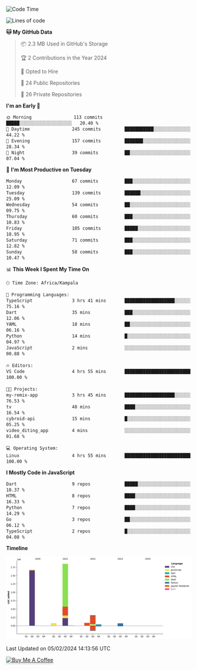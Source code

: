 <!--START_SECTION:waka-->
![Code Time](http://img.shields.io/badge/Code%20Time-428%20hrs%2047%20mins-blue)

![Lines of code](https://img.shields.io/badge/From%20Hello%20World%20I%27ve%20Written-4.1%20million%20lines%20of%20code-blue)

**🐱 My GitHub Data** 

> 📦 2.3 MB Used in GitHub's Storage 
 > 
> 🏆 2 Contributions in the Year 2024
 > 
> 💼 Opted to Hire
 > 
> 📜 24 Public Repositories 
 > 
> 🔑 26 Private Repositories 
 > 
**I'm an Early 🐤** 

```text
🌞 Morning                113 commits         █████░░░░░░░░░░░░░░░░░░░░   20.40 % 
🌆 Daytime                245 commits         ███████████░░░░░░░░░░░░░░   44.22 % 
🌃 Evening                157 commits         ███████░░░░░░░░░░░░░░░░░░   28.34 % 
🌙 Night                  39 commits          ██░░░░░░░░░░░░░░░░░░░░░░░   07.04 % 
```
📅 **I'm Most Productive on Tuesday** 

```text
Monday                   67 commits          ███░░░░░░░░░░░░░░░░░░░░░░   12.09 % 
Tuesday                  139 commits         ██████░░░░░░░░░░░░░░░░░░░   25.09 % 
Wednesday                54 commits          ██░░░░░░░░░░░░░░░░░░░░░░░   09.75 % 
Thursday                 60 commits          ███░░░░░░░░░░░░░░░░░░░░░░   10.83 % 
Friday                   105 commits         █████░░░░░░░░░░░░░░░░░░░░   18.95 % 
Saturday                 71 commits          ███░░░░░░░░░░░░░░░░░░░░░░   12.82 % 
Sunday                   58 commits          ███░░░░░░░░░░░░░░░░░░░░░░   10.47 % 
```


📊 **This Week I Spent My Time On** 

```text
🕑︎ Time Zone: Africa/Kampala

💬 Programming Languages: 
TypeScript               3 hrs 41 mins       ███████████████████░░░░░░   75.16 % 
Dart                     35 mins             ███░░░░░░░░░░░░░░░░░░░░░░   12.06 % 
YAML                     18 mins             ██░░░░░░░░░░░░░░░░░░░░░░░   06.16 % 
Python                   14 mins             █░░░░░░░░░░░░░░░░░░░░░░░░   04.97 % 
JavaScript               2 mins              ░░░░░░░░░░░░░░░░░░░░░░░░░   00.88 % 

🔥 Editors: 
VS Code                  4 hrs 55 mins       █████████████████████████   100.00 % 

🐱‍💻 Projects: 
my-remix-app             3 hrs 45 mins       ███████████████████░░░░░░   76.53 % 
tv                       48 mins             ████░░░░░░░░░░░░░░░░░░░░░   16.54 % 
cybroid-api              15 mins             █░░░░░░░░░░░░░░░░░░░░░░░░   05.25 % 
video_diting_app         4 mins              ░░░░░░░░░░░░░░░░░░░░░░░░░   01.68 % 

💻 Operating System: 
Linux                    4 hrs 55 mins       █████████████████████████   100.00 % 
```

**I Mostly Code in JavaScript** 

```text
Dart                     9 repos             █████░░░░░░░░░░░░░░░░░░░░   18.37 % 
HTML                     8 repos             ████░░░░░░░░░░░░░░░░░░░░░   16.33 % 
Python                   7 repos             ████░░░░░░░░░░░░░░░░░░░░░   14.29 % 
Go                       3 repos             ██░░░░░░░░░░░░░░░░░░░░░░░   06.12 % 
TypeScript               2 repos             █░░░░░░░░░░░░░░░░░░░░░░░░   04.08 % 
```



**Timeline**

![Lines of Code chart](https://raw.githubusercontent.com/drexhacker/drexhacker/main/assets/bar_graph.png)


 Last Updated on 05/02/2024 14:13:56 UTC
<!--END_SECTION:waka-->

<a href="https://www.buymeacoffee.com/drexsoftorg" target="_blank"><img src="https://www.buymeacoffee.com/assets/img/custom_images/orange_img.png" alt="Buy Me A Coffee" style="height: 41px !important;width: 174px !important;box-shadow: 0px 3px 2px 0px rgba(190, 190, 190, 0.5) !important;-webkit-box-shadow: 0px 3px 2px 0px rgba(190, 190, 190, 0.5) !important;" ></a>


<!---
drexhacker/drexhacker is a ✨ special ✨ repository because its `README.md` (this file) appears on your GitHub profile.
You can click the Preview link to take a look at your changes.
--->
